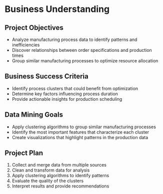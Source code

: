 # Business Understanding

## Project Objectives
- Analyze manufacturing process data to identify patterns and inefficiencies
- Discover relationships between order specifications and production times
- Group similar manufacturing processes to optimize resource allocation

## Business Success Criteria
- Identify process clusters that could benefit from optimization
- Determine key factors influencing process duration
- Provide actionable insights for production scheduling

## Data Mining Goals
- Apply clustering algorithms to group similar manufacturing processes
- Identify the most important features that characterize each cluster
- Create visualizations that highlight patterns in the production data

## Project Plan
1. Collect and merge data from multiple sources
2. Clean and transform data for analysis
3. Apply clustering algorithms to identify patterns
4. Evaluate the quality of the clusters
5. Interpret results and provide recommendations
